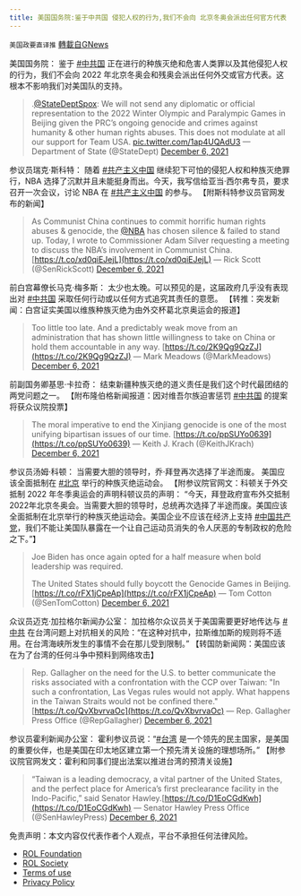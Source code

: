 ```yaml
---
title: 美国国务院:鉴于中共国 侵犯人权的行为,我们不会向 北京冬奥会派出任何官方代表
---
```

`美国政要直译推` [轉載自GNews](https://gnews.org/zh-hans/1728213/)

美国国务院： 鉴于 [#中共国](https://twitter.com/hashtag/%E4%B8%AD%E5%85%B1%E5%9B%BD?src=hashtag_click) 正在进行的种族灭绝和危害人类罪以及其他侵犯人权的行为，我们不会向 2022 年北京冬奥会和残奥会派出任何外交或官方代表。这根本不影响我们对美国队的支持。



> .[@StateDeptSpox](https://twitter.com/StateDeptSpox?ref_src=twsrc%5Etfw): We will not send any diplomatic or official representation to the 2022 Winter Olympic and Paralympic Games in Beijing given the PRC’s ongoing genocide and crimes against humanity & other human rights abuses. This does not modulate at all our support for Team USA. [pic.twitter.com/1ap4UQAdU3](https://t.co/1ap4UQAdU3)
> — Department of State (@StateDept) [December 6, 2021](https://twitter.com/StateDept/status/1467969598683291662?ref_src=twsrc%5Etfw)



参议员瑞克·斯科特： 随着 [#共产主义中国](https://twitter.com/hashtag/%E5%85%B1%E4%BA%A7%E4%B8%BB%E4%B9%89%E4%B8%AD%E5%9B%BD?src=hashtag_click) 继续犯下可怕的侵犯人权和种族灭绝罪行，NBA 选择了沉默并且未能挺身而出。今天，我写信给亚当·西尔弗专员，要求召开一次会议，讨论 NBA 在 [#共产主义中国](https://twitter.com/hashtag/%E5%85%B1%E4%BA%A7%E4%B8%BB%E4%B9%89%E4%B8%AD%E5%9B%BD?src=hashtag_click) 的参与。 【附斯科特参议员官网发布的新闻】



> As Communist China continues to commit horrific human rights abuses & genocide, the [@NBA](https://twitter.com/NBA?ref_src=twsrc%5Etfw) has chosen silence & failed to stand up. Today, I wrote to Commissioner Adam Silver requesting a meeting to discuss the NBA’s involvement in Communist China. [https://t.co/xd0qiEJejL](https://t.co/xd0qiEJejL)
> — Rick Scott (@SenRickScott) [December 6, 2021](https://twitter.com/SenRickScott/status/1467975271118688262?ref_src=twsrc%5Etfw)



前白宫幕僚长马克·梅多斯： 太少也太晚。可以预见的是，这届政府几乎没有表现出对 [#中共国](https://twitter.com/hashtag/%E4%B8%AD%E5%85%B1%E5%9B%BD?src=hashtag_click) 采取任何行动或以任何方式追究其责任的意愿。 【转推：突发新闻：白宫证实美国以维族种族灭绝为由外交杯葛北京奥运会的报道】



> Too little too late. And a predictably weak move from an administration that has shown little willingness to take on China or hold them accountable in any way. [https://t.co/2K9Qg9QzZJ](https://t.co/2K9Qg9QzZJ)
> — Mark Meadows (@MarkMeadows) [December 6, 2021](https://twitter.com/MarkMeadows/status/1467925138305859584?ref_src=twsrc%5Etfw)



前副国务卿基思·卡拉奇： 结束新疆种族灭绝的道义责任是我们这个时代最团结的两党问题之一。 【附布隆伯格新闻报道：因对维吾尔族迫害惩罚 [#中共国](https://twitter.com/hashtag/%E4%B8%AD%E5%85%B1%E5%9B%BD?src=hashtag_click) 的提案将获众议院投票】



> The moral imperative to end the Xinjiang genocide is one of the most unifying bipartisan issues of our time. [https://t.co/ppSUYo0639](https://t.co/ppSUYo0639)
> — Keith J. Krach (@KeithJKrach) [December 6, 2021](https://twitter.com/KeithJKrach/status/1467953530669604869?ref_src=twsrc%5Etfw)



参议员汤姆·科顿： 当需要大胆的领导时，乔·拜登再次选择了半途而废。 美国应该全面抵制在 [#北京](https://twitter.com/hashtag/%E5%8C%97%E4%BA%AC?src=hashtag_click) 举行的种族灭绝运动会。 【附参议院官网文：科顿关于外交抵制 2022 年冬季奥运会的声明科顿议员的声明： “今天，拜登政府宣布外交抵制2022年北京冬奥会。当需要大胆的领导时，总统再次选择了半途而废。美国应该全面抵制在北京举行的种族灭绝运动会。美国企业不应该在经济上支持 [#中国共产党](https://twitter.com/hashtag/%E4%B8%AD%E5%9B%BD%E5%85%B1%E4%BA%A7%E5%85%9A?src=hashtag_click)，我们不能让美国队暴露在一个让自己运动员消失的令人厌恶的专制政权的危险之下。”】



> Joe Biden has once again opted for a half measure when bold leadership was required.
> 
> The United States should fully boycott the Genocide Games in Beijing.[https://t.co/rFX1jCpeAp](https://t.co/rFX1jCpeAp)
> — Tom Cotton (@SenTomCotton) [December 6, 2021](https://twitter.com/SenTomCotton/status/1467944944845393929?ref_src=twsrc%5Etfw)



众议员迈克·加拉格尔新闻办公室： 加拉格尔众议员关于美国需要更好地传达与 [#中共](https://twitter.com/hashtag/%E4%B8%AD%E5%85%B1?src=hashtag_click) 在台湾问题上对抗相关的风险：“在这种对抗中，拉斯维加斯的规则将不适用。在台湾海峡所发生的事情不会在那儿受到限制。” 【转国防新闻网：美国应该在为了台湾的任何斗争中预料到网络攻击】



> Rep. Gallagher on the need for the U.S. to better communicate the risks associated with a confrontation with the CCP over Taiwan: "In such a confrontation, Las Vegas rules would not apply. What happens in the Taiwan Straits would not be confined there."[https://t.co/QvXbvrvaOc](https://t.co/QvXbvrvaOc)
> — Rep. Gallagher Press Office (@RepGallagher) [December 6, 2021](https://twitter.com/RepGallagher/status/1467935734917128193?ref_src=twsrc%5Etfw)



参议员霍利新闻办公室： 霍利参议员说：“[#台湾](https://twitter.com/hashtag/%E5%8F%B0%E6%B9%BE?src=hashtag_click) 是一个领先的民主国家，是美国的重要伙伴，也是美国在印太地区建立第一个预先清关设施的理想场所。” 【附参议院官网发文：霍利和同事们提出法案以推进台湾的预清关设施】



> “Taiwan is a leading democracy, a vital partner of the United States, and the perfect place for America’s first preclearance facility in the Indo-Pacific,” said Senator Hawley.[https://t.co/D1EoCGdKwh](https://t.co/D1EoCGdKwh)
> — Senator Hawley Press Office (@SenHawleyPress) [December 6, 2021](https://twitter.com/SenHawleyPress/status/1467874914560532485?ref_src=twsrc%5Etfw)



 

免责声明：本文内容仅代表作者个人观点，平台不承担任何法律风险。

- [ROL Foundation](https://rolfoundation.org/)
- [ROL Society](https://rolsociety.org/)
- [Terms of use](https://gnews.org/terms-of-use-3/)
- [Privacy Policy](https://gnews.org/privacy-policy/)
